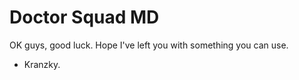 Doctor Squad MD
===============

OK guys, good luck. Hope I've left you with something you can use.

- Kranzky.
